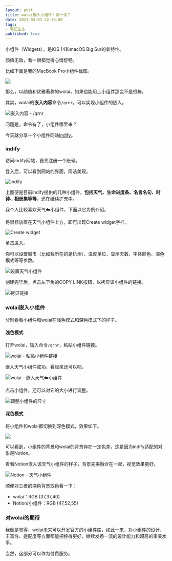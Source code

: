 ```yaml
---
layout: post
title: wolai嵌入小组件！试一试？
date: 2021-03-01 22:36:00
tags: 
- 笔记生态
published: true
---
```




小组件（Widgets），是iOS 14和macOS Big Sur的新特性。

颜值无敌，看一眼都觉得心情舒畅。

比如下面是我的MacBook Pro小组件截图。

![](https://figurebed-iseex.oss-cn-hangzhou.aliyuncs.com/img/20210301190451.png)

那么，以颜值和优雅著称的wolai，如果也能用上小组件那岂不是很棒。

其实，wolai的**嵌入内容**命令`/qrnr`，可以实现小组件的嵌入。

![嵌入内容 - /qrnr](https://figurebed-iseex.oss-cn-hangzhou.aliyuncs.com/img/20210301192544.png)



问题是，命令有了，小组件哪里来？

今天就分享一个小组件网站[indify](https://indify.co)。

### indify

访问indify网站，首先注册一个账号。

登入后，可以看到网站的界面，简洁美观。

![indify](https://figurebed-iseex.oss-cn-hangzhou.aliyuncs.com/img/20210301191747.png)

上图便是目前indify提供的几种小组件，**包括天气、生命进度条、名言名句、时钟、相册集等等**，还在继续扩充中。

我个人比较喜欢天气☁️小组件，下面以它为例介绍。


将鼠标放置在天气小组件上方，即可出现Create widget字样。

![Create widget](https://figurebed-iseex.oss-cn-hangzhou.aliyuncs.com/img/20210301192253.png)

单击进入。

你可以设置城市（比如我所在的是杭州）、温度单位、显示天数、字体颜色、深色模式等等参数。

![设置天气小组件](https://figurebed-iseex.oss-cn-hangzhou.aliyuncs.com/img/20210301192706.png)

创建完毕后，点击左下角的COPY LINK按钮，以拷贝该小组件的链接。

![拷贝链接](https://figurebed-iseex.oss-cn-hangzhou.aliyuncs.com/img/20210301192907.png)

### wolai嵌入小组件

分别看看小组件和wolai在浅色模式和深色模式下的样子。

#### 浅色模式

打开wolai，输入命令`/qrnr`，粘贴小组件链接。

![wolai - 粘贴小组件链接](https://figurebed-iseex.oss-cn-hangzhou.aliyuncs.com/img/20210301193143.png)

嵌入天气小组件成功，看起来还可以吧。

![wolai - 嵌入天气☁️小组件](https://figurebed-iseex.oss-cn-hangzhou.aliyuncs.com/img/20210301193132.png)

点击小组件，还可以对它的大小进行调整。

![调整小组件的尺寸](https://figurebed-iseex.oss-cn-hangzhou.aliyuncs.com/img/20210301193415.png)

#### 深色模式

将小组件和wolai都切换到深色模式，效果如下。

![](https://figurebed-iseex.oss-cn-hangzhou.aliyuncs.com/img/20210301193608.png)

可以看到，小组件的背景和wolai的背景存在一定色差，这是因为indify适配的对象是Notion。

看看Notion嵌入该天气小组件的样子，背景完美融合在一起，视觉效果更好。

![Notion - 天气小组件](https://figurebed-iseex.oss-cn-hangzhou.aliyuncs.com/img/20210301194748.png)

顺便对三者的深色背景取色看一下：

- wolai：RGB (37,37,40)
- Notion/小组件：RGB (47,52,55)


### 对wolai的期待

我倒是觉得，wolai未来可以开发官方的小组件库，如此一来，对小组件的设计、丰富性、适配度等方面都能把控得更好，继续发扬一流的设计能力和超高的审美水平。

当然，这部分可以作为付费服务。